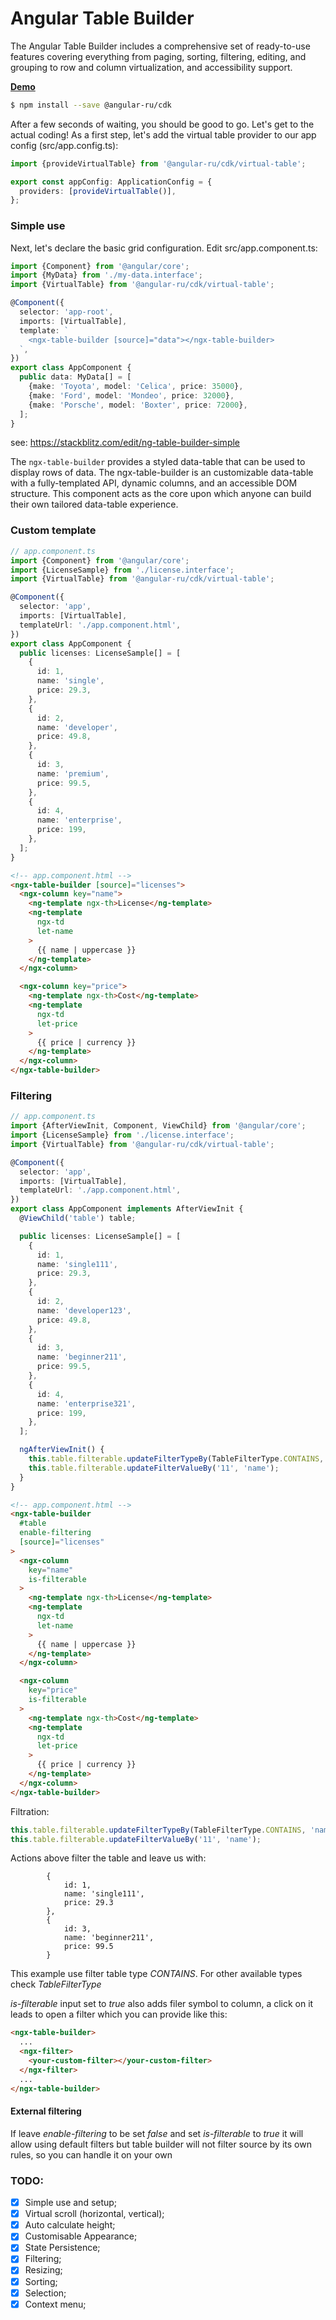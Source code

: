 # Angular Table Builder

The Angular Table Builder includes a comprehensive set of ready-to-use features covering everything from paging,
sorting, filtering, editing, and grouping to row and column virtualization, and accessibility support.

[**Demo**](https://angular-ru.github.io/angular-ru-sdk/virtual-table-demo)

```bash
$ npm install --save @angular-ru/cdk
```

After a few seconds of waiting, you should be good to go. Let's get to the actual coding! As a first step, let's add the
virtual table provider to our app config (src/app.config.ts):

```typescript
import {provideVirtualTable} from '@angular-ru/cdk/virtual-table';

export const appConfig: ApplicationConfig = {
  providers: [provideVirtualTable()],
};
```

### Simple use

Next, let's declare the basic grid configuration. Edit src/app.component.ts:

```typescript
import {Component} from '@angular/core';
import {MyData} from './my-data.interface';
import {VirtualTable} from '@angular-ru/cdk/virtual-table';

@Component({
  selector: 'app-root',
  imports: [VirtualTable],
  template: `
    <ngx-table-builder [source]="data"></ngx-table-builder>
  `,
})
export class AppComponent {
  public data: MyData[] = [
    {make: 'Toyota', model: 'Celica', price: 35000},
    {make: 'Ford', model: 'Mondeo', price: 32000},
    {make: 'Porsche', model: 'Boxter', price: 72000},
  ];
}
```

see: https://stackblitz.com/edit/ng-table-builder-simple

The `ngx-table-builder` provides a styled data-table that can be used to display rows of data. The ngx-table-builder is
an customizable data-table with a fully-templated API, dynamic columns, and an accessible DOM structure. This component
acts as the core upon which anyone can build their own tailored data-table experience.

### Custom template

```typescript
// app.component.ts
import {Component} from '@angular/core';
import {LicenseSample} from './license.interface';
import {VirtualTable} from '@angular-ru/cdk/virtual-table';

@Component({
  selector: 'app',
  imports: [VirtualTable],
  templateUrl: './app.component.html',
})
export class AppComponent {
  public licenses: LicenseSample[] = [
    {
      id: 1,
      name: 'single',
      price: 29.3,
    },
    {
      id: 2,
      name: 'developer',
      price: 49.8,
    },
    {
      id: 3,
      name: 'premium',
      price: 99.5,
    },
    {
      id: 4,
      name: 'enterprise',
      price: 199,
    },
  ];
}
```

```html
<!-- app.component.html -->
<ngx-table-builder [source]="licenses">
  <ngx-column key="name">
    <ng-template ngx-th>License</ng-template>
    <ng-template
      ngx-td
      let-name
    >
      {{ name | uppercase }}
    </ng-template>
  </ngx-column>

  <ngx-column key="price">
    <ng-template ngx-th>Cost</ng-template>
    <ng-template
      ngx-td
      let-price
    >
      {{ price | currency }}
    </ng-template>
  </ngx-column>
</ngx-table-builder>
```

### Filtering

```typescript
// app.component.ts
import {AfterViewInit, Component, ViewChild} from '@angular/core';
import {LicenseSample} from './license.interface';
import {VirtualTable} from '@angular-ru/cdk/virtual-table';

@Component({
  selector: 'app',
  imports: [VirtualTable],
  templateUrl: './app.component.html',
})
export class AppComponent implements AfterViewInit {
  @ViewChild('table') table;

  public licenses: LicenseSample[] = [
    {
      id: 1,
      name: 'single111',
      price: 29.3,
    },
    {
      id: 2,
      name: 'developer123',
      price: 49.8,
    },
    {
      id: 3,
      name: 'beginner211',
      price: 99.5,
    },
    {
      id: 4,
      name: 'enterprise321',
      price: 199,
    },
  ];

  ngAfterViewInit() {
    this.table.filterable.updateFilterTypeBy(TableFilterType.CONTAINS, 'er');
    this.table.filterable.updateFilterValueBy('11', 'name');
  }
}
```

```html
<!-- app.component.html -->
<ngx-table-builder
  #table
  enable-filtering
  [source]="licenses"
>
  <ngx-column
    key="name"
    is-filterable
  >
    <ng-template ngx-th>License</ng-template>
    <ng-template
      ngx-td
      let-name
    >
      {{ name | uppercase }}
    </ng-template>
  </ngx-column>

  <ngx-column
    key="price"
    is-filterable
  >
    <ng-template ngx-th>Cost</ng-template>
    <ng-template
      ngx-td
      let-price
    >
      {{ price | currency }}
    </ng-template>
  </ngx-column>
</ngx-table-builder>
```

Filtration:

```typescript
this.table.filterable.updateFilterTypeBy(TableFilterType.CONTAINS, 'name');
this.table.filterable.updateFilterValueBy('11', 'name');
```

Actions above filter the table and leave us with:

```
        {
            id: 1,
            name: 'single111',
            price: 29.3
        },
        {
            id: 3,
            name: 'beginner211',
            price: 99.5
        }
```

This example use filter table type _CONTAINS_. For other available types check _TableFilterType_

_is-filterable_ input set to _true_ also adds filer symbol to column, a click on it leads to open a filter which you can
provide like this:

```html
<ngx-table-builder>
  ...
  <ngx-filter>
    <your-custom-filter></your-custom-filter>
  </ngx-filter>
  ...
</ngx-table-builder>
```

#### External filtering

If leave _enable-filtering_ to be set _false_ and set _is-filterable_ to _true_ it will allow using default filters but
table builder will not filter source by its own rules, so you can handle it on your own

### TODO:

- [x] Simple use and setup;
- [x] Virtual scroll (horizontal, vertical);
- [x] Auto calculate height;
- [x] Customisable Appearance;
- [x] State Persistence;
- [x] Filtering;
- [x] Resizing;
- [x] Sorting;
- [x] Selection;
- [x] Context menu;
